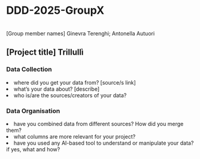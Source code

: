 <b><h1>DDD-2025-GroupX</h1></b>
<br> [Group member names] Ginevra Terenghi; Antonella Autuori
<br><h2><b>[Project title] Trillullì</h2></b>

<h3>Data Collection</h3>
<li>where did you get your data from? [source/s link]</li>
<li>what’s your data about? [describe]</li>
<li>who is/are the sources/creators of your data?</li>

<h3>Data Organisation</h3>
<li>have you combined data from different sources? How did you merge them?</li>
<li>what columns are more relevant for your project?</li>
<li>have you used any AI-based tool to understand or manipulate your data? if yes, what and how?</li>

